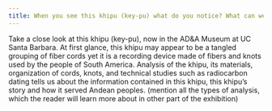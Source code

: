 ```yaml
---
title: When you see this khipu (key-pu) what do you notice? What can we learned from it?
---
```


Take a close look at this khipu (key-pu), now in the AD&A Museum at UC Santa Barbara. At first glance, this khipu may appear to be a tangled grouping of fiber cords yet it is a recording device made of fibers and knots used by the people of South America. Analysis of the khipu, its materials, organization of cords, knots, and technical studies such as radiocarbon dating tells us about the information contained in this khipu, this khipu’s story and how it served Andean peoples. (mention all the types of analysis, which the reader will learn more about in other part of the exhibition)
